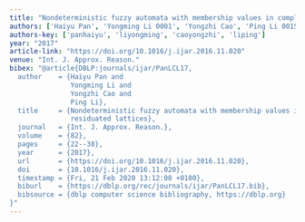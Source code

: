 ```yaml
---
title: "Nondeterministic fuzzy automata with membership values in complete residuated lattices"
authors: ['Haiyu Pan', 'Yongming Li 0001', 'Yongzhi Cao', 'Ping Li 0015']
authors-key: ['panhaiyu', 'liyongming', 'caoyongzhi', 'liping']
year: "2017"
article-link: "https://doi.org/10.1016/j.ijar.2016.11.020"
venue: "Int. J. Approx. Reason."
bibex: "@article{DBLP:journals/ijar/PanLCL17,
  author    = {Haiyu Pan and
               Yongming Li and
               Yongzhi Cao and
               Ping Li},
  title     = {Nondeterministic fuzzy automata with membership values in complete
               residuated lattices},
  journal   = {Int. J. Approx. Reason.},
  volume    = {82},
  pages     = {22--38},
  year      = {2017},
  url       = {https://doi.org/10.1016/j.ijar.2016.11.020},
  doi       = {10.1016/j.ijar.2016.11.020},
  timestamp = {Fri, 21 Feb 2020 13:12:00 +0100},
  biburl    = {https://dblp.org/rec/journals/ijar/PanLCL17.bib},
  bibsource = {dblp computer science bibliography, https://dblp.org}
}"
---
```

